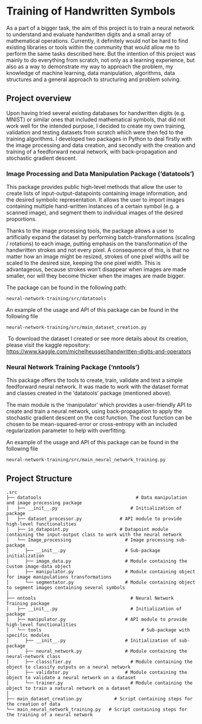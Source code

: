 # Training of Handwritten Symbols 
As a part of a bigger task, the aim of this project is to train a neural network to understand and evaluate handwritten digits and a small array of mathematical operations. Currently, it definitely would not be hard to find existing libraries or tools within the community that would allow me to perform the same tasks described here. But the intention of this project was mainly to do everything from scratch, not only as a learning experience, but also as a way to demonstrate my way to approach the problem, my knowledge of machine learning, data manipulation, algorithms, data structures and a general approach to structuring and problem solving.

## Project overview
Upon having tried several existing databases for handwritten digits (e.g. MNIST) or similar ones that included mathematical symbols, that did not work well for the intended purpose, I decided to create my own training, validation and testing datasets from scratch which were then fed to the training algorithms. I developed two packages in Python to deal firstly with the image processing and data creation, and secondly with the creation and training of a feedforward neural network, with back-propagation and stochastic gradient descent.

### Image Processing and Data Manipulation Package (‘datatools’)
This package provides public high-level methods that allow the user to create lists of input-output-datapoints containing image information, and the desired symbolic representation. It allows the user to import images containing multiple hand-written instances of a certain symbol (e.g. a scanned image), and segment them to individual images of the desired proportions.

Thanks to the image processing tools, the package allows a user to artificially expand the dataset by performing batch-transformations (scaling / rotations) to each image, putting emphasis on the transformation of the handwritten strokes and not every pixel. A consequence of this, is that no matter how an image might be resized, strokes of one pixel widths will be scaled to the desired size, keeping the one pixel width. This is advantageous, because strokes won’t disappear when images are made smaller, nor will they become thicker when the images are made bigger.

The package can be found in the following path:
```
neural-network-training/src/datatools
```
An example of the usage and API of this package can be found in the following file
```
neural-network-training/src/main_dataset_creation.py
```
 To download the dataset I created or see more details about its creation, please visit the kaggle repository:
https://www.kaggle.com/michelheusser/handwritten-digits-and-operators


### Neural Network Training Package (‘nntools’)
This package offers the tools to create, train, validate and test a simple feedforward neural network. It was made to work with the dataset format and classes created in the ‘datatools’ package (mentioned above). 

The main module is the ‘manipulator’ which provides a user-friendly API to create and train a neural network, using back-propagation to apply the stochastic gradient descent on the cost function. The cost function can be chosen to be mean-squared-error or cross-entropy with an included regularization parameter to help with overfitting.

An example of the usage and API of this package can be found in the following file
```
neural-network-training/src/main_neural_network_training.py
```

## Project Structure

```
.src
├── datatools					                # Data manipulation and image processing package
│   ├── __init__.py					          # Initialization of package
│   ├── dataset_processor.py		      # API module to provide high-level functionalities
│   ├── io_datapoint.py			          # Datapoint module containing the input-output class to work with the neural network
│   └── Image_processing			        # Image processing sub-package
│      ├── __init__.py				        # Sub-package initialization
│      ├── image_data.py			        # Module containing the custom image-data object
│      ├── manipulator.py			        # Module containing object for image manipulations transformations
│      └── segmentator.py			        # Module containing object to segment images containing several symbols
│
├── nntools                 				  # Neural Network Training package
│   ├── __init__.py					          # Initialization of package
│   ├── manipulator.py				        # API module to provide high-level functionalities 
│   └── tools						              # Sub-package with specific modules
│      ├── __init__.py				        # Initialization of sub-package
│      ├── neural_network.py			    # Module containing the neural-network class
│      ├── classifier.py				      # Module containing the object to classify outputs on a neural network
│      ├── validator.py				        # Module containing the object to validate a neural network on a dataset
│      └── trainer.py				          # Module containing the object to train a natural network on a dataset
│
├── main_dataset_creation.py    	    # Script containing steps for the creation of data
└── main_neural_network_training.py   # Script containing steps for the training of a neural network
```
